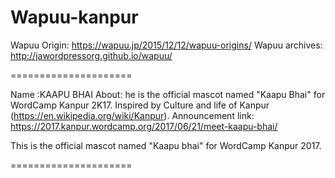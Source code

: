 # Wapuu-kanpur
Wapuu Origin: https://wapuu.jp/2015/12/12/wapuu-origins/ Wapuu archives: http://jawordpressorg.github.io/wapuu/

=====================

Name :KAAPU BHAI
About: he is the official mascot named "Kaapu Bhai" for WordCamp Kanpur 2K17. 
Inspired by Culture and life of Kanpur (https://en.wikipedia.org/wiki/Kanpur). 
Announcement link: https://2017.kanpur.wordcamp.org/2017/06/21/meet-kaapu-bhai/

This is the official mascot named "Kaapu bhai" for WordCamp Kanpur 2017.


=====================

